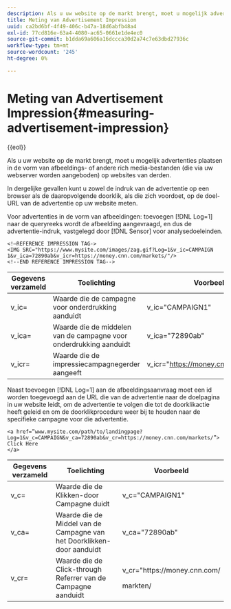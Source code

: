 ```yaml
---
description: Als u uw website op de markt brengt, moet u mogelijk advertenties plaatsen in de vorm van afbeeldings- of andere rich media-bestanden (die via uw webserver worden aangeboden) op websites van derden.
title: Meting van Advertisement Impression
uuid: ca2bd6bf-4f49-406c-b47a-18d6abfb48a4
exl-id: 77cd816e-63a4-4080-ac65-0661e1de4ec0
source-git-commit: b1dda69a606a16dccca30d2a74c7e63dbd27936c
workflow-type: tm+mt
source-wordcount: '245'
ht-degree: 0%

---
```


# Meting van Advertisement Impression{#measuring-advertisement-impression}

{{eol}}

Als u uw website op de markt brengt, moet u mogelijk advertenties plaatsen in de vorm van afbeeldings- of andere rich media-bestanden (die via uw webserver worden aangeboden) op websites van derden.

In dergelijke gevallen kunt u zowel de indruk van de advertentie op een browser als de daaropvolgende doorklik, als die zich voordoet, op de doel-URL van de advertentie op uw website meten.

Voor advertenties in de vorm van afbeeldingen: toevoegen [!DNL Log=1] naar de queryreeks wordt de afbeelding aangevraagd, en dus de advertentie-indruk, vastgelegd door [!DNL Sensor] voor analysedoeleinden.

```
<!—REFERENCE IMPRESSION TAG->
<IMG SRC="https://www.mysite.com/images/zag.gif?Log=1&v_ic=CAMPAIGN 1&v_ica=72890ab&v_icr=https://money.cnn.com/markets/"/>
<!--END REFERENCE IMPRESSION TAG-->
```

| Gegevens verzameld | Toelichting | Voorbeeld |
|---|---|---|
| v_ic= | Waarde die de campagne voor onderdrukking aanduidt | v_ic=&quot;CAMPAIGN1&quot; |
| v_ica= | Waarde die de middelen van de campagne voor onderdrukking aanduidt | v_ica=&quot;72890ab&quot; |
| v_icr= | Waarde die de impressiecampagnegerder aangeeft | v_icr=&quot;https://money.cnn.com/markets/ |

Naast toevoegen [!DNL Log=1] aan de afbeeldingsaanvraag moet een id worden toegevoegd aan de URL die van de advertentie naar de doelpagina in uw website leidt, om de advertentie te volgen die tot de doorklikactie heeft geleid en om de doorklikprocedure weer bij te houden naar de specifieke campagne voor die advertentie.

```
<a href=”www.mysite.com/path/to/landingpage?Log=1&v_c=CAMPAIGN&v_ca=72890ab&v_cr=https://money.cnn.com/markets/”>
Click Here
</a>
```

<table id="table_B87134C522EF4AC9BD2AFA6F4A0CF574">
 <thead>
  <tr>
   <th colname="col1" class="entry"> Gegevens verzameld </th>
   <th colname="col2" class="entry"> Toelichting </th>
   <th colname="col3" class="entry"> Voorbeeld </th>
  </tr>
 </thead>
 <tbody>
  <tr>
   <td colname="col1"> v_c= </td>
   <td colname="col2"> Waarde die de Klikken-door Campagne duidt </td>
   <td colname="col3"> v_c="CAMPAIGN1" </td>
  </tr>
  <tr>
   <td colname="col1"> v_ca= </td>
   <td colname="col2"> Waarde die de Middel van de Campagne van het Doorklikken-door aanduidt </td>
   <td colname="col3"> v_ca="72890ab" </td>
  </tr>
  <tr>
   <td colname="col1"> v_cr= </td>
   <td colname="col2"> Waarde die de Click-through Referrer van de Campagne aanduidt </td>
   <td colname="col3"> <p> <span class="filepath"> v_cr="https://money.cnn.com/</span> </p> <p>markten/ </p> </td>
  </tr>
 </tbody>
</table>
